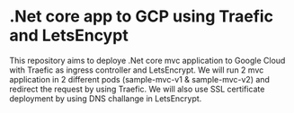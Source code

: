 # .Net core app to GCP using Traefic and LetsEncypt

This repository aims to deploye .Net core mvc application to Google Cloud with Traefic as ingress controller and LetsEncrypt. We will run 2 mvc application in 2 different pods (sample-mvc-v1 & sample-mvc-v2) and redirect the request by using Traefic. We will also use SSL certificate deployment by using DNS challange in LetsEncrypt.
